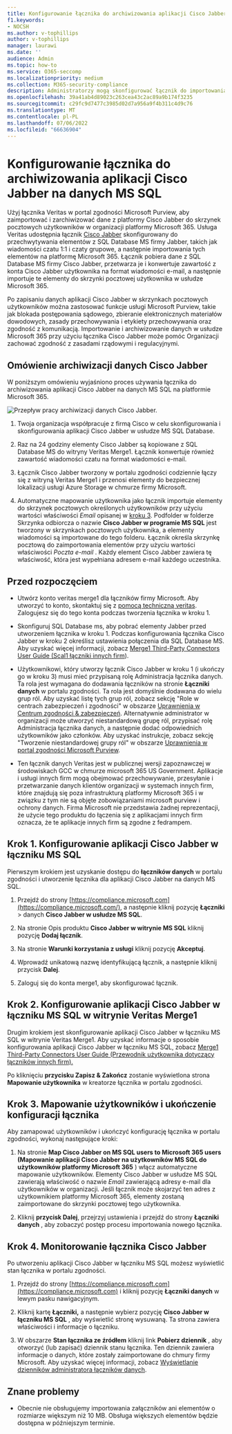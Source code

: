 ```yaml
---
title: Konfigurowanie łącznika do archiwizowania aplikacji Cisco Jabber na danych MS SQL na platformie Microsoft 365
f1.keywords:
- NOCSH
ms.author: v-tophillips
author: v-tophillips
manager: laurawi
ms.date: ''
audience: Admin
ms.topic: how-to
ms.service: O365-seccomp
ms.localizationpriority: medium
ms.collection: M365-security-compliance
description: Administratorzy mogą skonfigurować łącznik do importowania i archiwizowania aplikacji Cisco Jabber na danych MS SQL z usługi Veritas na platformie Microsoft 365. Ten łącznik umożliwia archiwizowanie danych ze źródeł danych innych firm na platformie Microsoft 365. Po zarchiwizowania tych danych można zarządzać danymi innych firm za pomocą funkcji zgodności, takich jak blokada prawna, wyszukiwanie zawartości i zasady przechowywania.
ms.openlocfilehash: 39a41ab4d89023c263cea43c2ac89a9b174f3235
ms.sourcegitcommit: c29fc9d7477c3985d02d7a956a9f4b311c4d9c76
ms.translationtype: MT
ms.contentlocale: pl-PL
ms.lasthandoff: 07/06/2022
ms.locfileid: "66636904"
---
```

# <a name="set-up-a-connector-to-archive-cisco-jabber-on-ms-sql-data"></a>Konfigurowanie łącznika do archiwizowania aplikacji Cisco Jabber na danych MS SQL

Użyj łącznika Veritas w portal zgodności Microsoft Purview, aby zaimportować i zarchiwizować dane z platformy Cisco Jabber do skrzynek pocztowych użytkowników w organizacji platformy Microsoft 365. Usługa Veritas udostępnia łącznik [Cisco Jabber](https://globanet.com/jabber/) skonfigurowany do przechwytywania elementów z SQL Database MS firmy Jabber, takich jak wiadomości czatu 1:1 i czaty grupowe, a następnie importowania tych elementów na platformę Microsoft 365. Łącznik pobiera dane z SQL Database MS firmy Cisco Jabber, przetwarza je i konwertuje zawartość z konta Cisco Jabber użytkownika na format wiadomości e-mail, a następnie importuje te elementy do skrzynki pocztowej użytkownika w usłudze Microsoft 365.

Po zapisaniu danych aplikacji Cisco Jabber w skrzynkach pocztowych użytkowników można zastosować funkcje usługi Microsoft Purview, takie jak blokada postępowania sądowego, zbieranie elektronicznych materiałów dowodowych, zasady przechowywania i etykiety przechowywania oraz zgodność z komunikacją. Importowanie i archiwizowanie danych w usłudze Microsoft 365 przy użyciu łącznika Cisco Jabber może pomóc Organizacji zachować zgodność z zasadami rządowymi i regulacyjnymi.

## <a name="overview-of-archiving-cisco-jabber-data"></a>Omówienie archiwizacji danych Cisco Jabber

W poniższym omówieniu wyjaśniono proces używania łącznika do archiwizowania aplikacji Cisco Jabber na danych MS SQL na platformie Microsoft 365.

![Przepływ pracy archiwizacji danych Cisco Jabber.](../media/CiscoJabberonMSSQLConnectorWorkflow.png)

1. Twoja organizacja współpracuje z firmą Cisco w celu skonfigurowania i skonfigurowania aplikacji Cisco Jabber w usłudze MS SQL Database.

2. Raz na 24 godziny elementy Cisco Jabber są kopiowane z SQL Database MS do witryny Veritas Merge1. Łącznik konwertuje również zawartość wiadomości czatu na format wiadomości e-mail.

3. Łącznik Cisco Jabber tworzony w portalu zgodności codziennie łączy się z witryną Veritas Merge1 i przenosi elementy do bezpiecznej lokalizacji usługi Azure Storage w chmurze firmy Microsoft.

4. Automatyczne mapowanie użytkownika jako łącznik importuje elementy do skrzynek pocztowych określonych użytkowników przy użyciu wartości właściwości *Email* opisanej w [kroku 3](#step-3-map-users-and-complete-the-connector-setup). Podfolder w folderze Skrzynka odbiorcza o nazwie **Cisco Jabber w programie MS SQL** jest tworzony w skrzynkach pocztowych użytkownika, a elementy wiadomości są importowane do tego folderu. Łącznik określa skrzynkę pocztową do zaimportowania elementów przy użyciu wartości właściwości *Poczta e-mail* . Każdy element Cisco Jabber zawiera tę właściwość, która jest wypełniana adresem e-mail każdego uczestnika.

## <a name="before-you-begin"></a>Przed rozpoczęciem

- Utwórz konto veritas merge1 dla łączników firmy Microsoft. Aby utworzyć to konto, skontaktuj się z [pomocą techniczną veritas](https://www.veritas.com/content/support/). Zalogujesz się do tego konta podczas tworzenia łącznika w kroku 1.

- Skonfiguruj SQL Database ms, aby pobrać elementy Jabber przed utworzeniem łącznika w kroku 1. Podczas konfigurowania łącznika Cisco Jabber w kroku 2 określisz ustawienia połączenia dla SQL Database MS. Aby uzyskać więcej informacji, zobacz [Merge1 Third-Party Connectors User Guide (Scal1 łączniki innych firm](https://docs.ms.merge1.globanetportal.com/Merge1%20Third-Party%20Connectors%20Cisco%20Jabber%20on%20MS%20SQL%20User%20Guide%20.pdf)).

- Użytkownikowi, który utworzy łącznik Cisco Jabber w kroku 1 (i ukończy go w kroku 3) musi mieć przypisaną rolę Administracja łącznika danych. Ta rola jest wymagana do dodawania łączników na stronie **Łączniki danych** w portalu zgodności. Ta rola jest domyślnie dodawana do wielu grup ról. Aby uzyskać listę tych grup ról, zobacz sekcję "Role w centrach zabezpieczeń i zgodności" w obszarze [Uprawnienia w Centrum zgodności & zabezpieczeń](../security/office-365-security/permissions-in-the-security-and-compliance-center.md#roles-in-the-security--compliance-center). Alternatywnie administrator w organizacji może utworzyć niestandardową grupę ról, przypisać rolę Administracja łącznika danych, a następnie dodać odpowiednich użytkowników jako członków. Aby uzyskać instrukcje, zobacz sekcję "Tworzenie niestandardowej grupy ról" w obszarze [Uprawnienia w portal zgodności Microsoft Purview](microsoft-365-compliance-center-permissions.md#create-a-custom-role-group).

- Ten łącznik danych Veritas jest w publicznej wersji zapoznawczej w środowiskach GCC w chmurze microsoft 365 US Government. Aplikacje i usługi innych firm mogą obejmować przechowywanie, przesyłanie i przetwarzanie danych klientów organizacji w systemach innych firm, które znajdują się poza infrastrukturą platformy Microsoft 365 i w związku z tym nie są objęte zobowiązaniami microsoft purview i ochrony danych. Firma Microsoft nie przedstawia żadnej reprezentacji, że użycie tego produktu do łączenia się z aplikacjami innych firm oznacza, że te aplikacje innych firm są zgodne z fedrampem.

## <a name="step-1-set-up-the-cisco-jabber-on-ms-sql-connector"></a>Krok 1. Konfigurowanie aplikacji Cisco Jabber w łączniku MS SQL

Pierwszym krokiem jest uzyskanie dostępu do **łączników danych** w portalu zgodności i utworzenie łącznika dla aplikacji Cisco Jabber na danych MS SQL.

1. Przejdź do strony [https://compliance.microsoft.com](https://compliance.microsoft.com/), a następnie kliknij pozycję **Łączniki** >  danych **Cisco Jabber w usłudze MS SQL**.

2. Na stronie Opis produktu **Cisco Jabber w witrynie MS SQL** kliknij pozycję **Dodaj łącznik**.

3. Na stronie **Warunki korzystania z usługi** kliknij pozycję **Akceptuj**.

4. Wprowadź unikatową nazwę identyfikującą łącznik, a następnie kliknij przycisk **Dalej**.

5. Zaloguj się do konta merge1, aby skonfigurować łącznik.

## <a name="step-2-configure-the-cisco-jabber-on-ms-sql-connector-on-the-veritas-merge1-site"></a>Krok 2. Konfigurowanie aplikacji Cisco Jabber w łączniku MS SQL w witrynie Veritas Merge1

Drugim krokiem jest skonfigurowanie aplikacji Cisco Jabber w łączniku MS SQL w witrynie Veritas Merge1. Aby uzyskać informacje o sposobie konfigurowania aplikacji Cisco Jabber w łączniku MS SQL, zobacz [Merge1 Third-Party Connectors User Guide (Przewodnik użytkownika dotyczący łączników innych firm).](https://docs.ms.merge1.globanetportal.com/Merge1%20Third-Party%20Connectors%20Cisco%20Jabber%20on%20MS%20SQL%20User%20Guide%20.pdf)

Po kliknięciu **przycisku Zapisz & Zakończ** zostanie wyświetlona strona **Mapowanie użytkownika** w kreatorze łącznika w portalu zgodności.

## <a name="step-3-map-users-and-complete-the-connector-setup"></a>Krok 3. Mapowanie użytkowników i ukończenie konfiguracji łącznika

Aby zamapować użytkowników i ukończyć konfigurację łącznika w portalu zgodności, wykonaj następujące kroki:

1. Na stronie **Map Cisco Jabber on MS SQL users to Microsoft 365 users (Mapowanie aplikacji Cisco Jabber na użytkowników MS SQL do użytkowników platformy Microsoft 365** ) włącz automatyczne mapowanie użytkowników. Elementy Cisco Jabber w usłudze MS SQL zawierają właściwość o nazwie *Email* zawierającą adresy e-mail dla użytkowników w organizacji. Jeśli łącznik może skojarzyć ten adres z użytkownikiem platformy Microsoft 365, elementy zostaną zaimportowane do skrzynki pocztowej tego użytkownika.

2. Kliknij **przycisk Dalej**, przejrzyj ustawienia i przejdź do strony **Łączniki danych** , aby zobaczyć postęp procesu importowania nowego łącznika.

## <a name="step-4-monitor-the-cisco-jabber-connector"></a>Krok 4. Monitorowanie łącznika Cisco Jabber

Po utworzeniu aplikacji Cisco Jabber w łączniku MS SQL możesz wyświetlić stan łącznika w portalu zgodności.

1. Przejdź do strony [https://compliance.microsoft.com](https://compliance.microsoft.com) i kliknij pozycję **Łączniki danych** w lewym pasku nawigacyjnym.

2. Kliknij kartę **Łączniki,** a następnie wybierz pozycję **Cisco Jabber w łączniku MS SQL** , aby wyświetlić stronę wysuwaną. Ta strona zawiera właściwości i informacje o łączniku.

3. W obszarze **Stan łącznika ze źródłem** kliknij link **Pobierz dziennik** , aby otworzyć (lub zapisać) dziennik stanu łącznika. Ten dziennik zawiera informacje o danych, które zostały zaimportowane do chmury firmy Microsoft. Aby uzyskać więcej informacji, zobacz [Wyświetlanie dzienników administratora łączników danych](data-connector-admin-logs.md).

## <a name="known-issues"></a>Znane problemy

- Obecnie nie obsługujemy importowania załączników ani elementów o rozmiarze większym niż 10 MB. Obsługa większych elementów będzie dostępna w późniejszym terminie.
